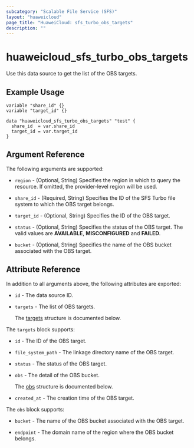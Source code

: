 ```yaml
---
subcategory: "Scalable File Service (SFS)"
layout: "huaweicloud"
page_title: "HuaweiCloud: sfs_turbo_obs_targets"
description: ""
---
```


# huaweicloud_sfs_turbo_obs_targets

Use this data source to get the list of the OBS targets.

## Example Usage

```hcl
variable "share_id" {}
variable "target_id" {}

data "huaweicloud_sfs_turbo_obs_targets" "test" {
  share_id  = var.share_id
  target_id = var.target_id
}
```

## Argument Reference

The following arguments are supported:

* `region` - (Optional, String) Specifies the region in which to query the resource.
  If omitted, the provider-level region will be used.

* `share_id` - (Required, String) Specifies the ID of the SFS Turbo file system to which the OBS target belongs.

* `target_id` - (Optional, String) Specifies the ID of the OBS target.

* `status` - (Optional, String) Specifies the status of the OBS target.
  The valid values are **AVAILABLE**, **MISCONFIGURED** and **FAILED**.

* `bucket` - (Optional, String) Specifies the name of the OBS bucket associated with the OBS target.

## Attribute Reference

In addition to all arguments above, the following attributes are exported:

* `id` - The data source ID.

* `targets` - The list of OBS targets.

  The [targets](#targets_struct) structure is documented below.

<a name="targets_struct"></a>
The `targets` block supports:

* `id` - The ID of the OBS target.

* `file_system_path` - The linkage directory name of the OBS target.

* `status` - The status of the OBS target.

* `obs` - The detail of the OBS bucket.

  The [obs](#targets_obs_struct) structure is documented below.

* `created_at` - The creation time of the OBS target.

<a name="targets_obs_struct"></a>
The `obs` block supports:

* `bucket` - The name of the OBS bucket associated with the OBS target.

* `endpoint` - The domain name of the region where the OBS bucket belongs.
